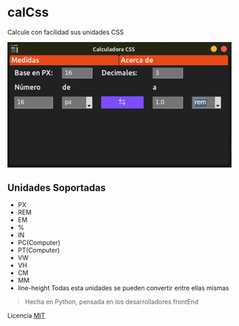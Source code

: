 # calCss
Calcule con facilidad sus unidades CSS


![ScreenShot](image/screen.png)

## Unidades Soportadas
* PX
* REM
* EM
* %
* IN
* PC(Computer)
* PT(Computer)
* VW
* VH
* CM
* MM
* line-height
Todas esta unidades se pueden convertir entre ellas mismas

> Hecha en Python, pensada en los desarrolladores frontEnd

Licencia [MIT](LICENSE)